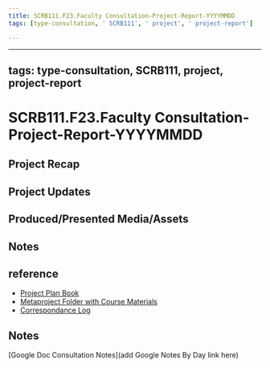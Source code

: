 ```yaml
---
title: SCRB111.F23.Faculty Consultation-Project-Report-YYYYMMDD
tags: [type-consultation, ' SCRB111', ' project', ' project-report']

---
```


---
tags: type-consultation, SCRB111, project, project-report
---
# SCRB111.F23.Faculty Consultation-Project-Report-YYYYMMDD

## Project Recap 

## Project Updates 

## Produced/Presented Media/Assets

## Notes

## reference
* [Project Plan Book](https://hackmd.io/@ll-23-24/S1F5pxrR3)
* [Metaproject Folder with Course Materials](https://drive.google.com/drive/folders/194JZlv4Ajf5qmQY51EFoYGiXBrTb7AM2)
* [Correspondance Log](https://drive.google.com/drive/folders/1X-M7RNbGCHlTWYhSqnK7aVakHwwXODTU?usp=drive_link)

## Notes
[Google Doc Consultation Notes](add Google Notes By Day link here)
